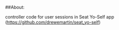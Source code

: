 ##About:

controller code for user sessions in Seat Yo-Self app (https://github.com/drewemartin/seat_yo-self)
